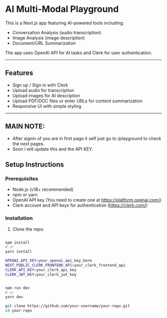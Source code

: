 # AI Multi-Modal Playground

This is a Next.js app featuring AI-powered tools including:

- Conversation Analysis (audio transcription)
- Image Analysis (image description)
- Document/URL Summarization

The app uses OpenAI API for AI tasks and Clerk for user authentication.

---

## Features

- Sign up / Sign in with Clerk
- Upload audio for transcription
- Upload images for AI description
- Upload PDF/DOC files or enter URLs for content summarization
- Responsive UI with simple styling

---
## MAIN NOTE:

 - After signin of you are in first page it self just go to <page>/playground to check the next pages.
 - Soon i will update this and the API KEY.
## Setup Instructions

### Prerequisites

- Node.js (v18+ recommended)
- npm or yarn
- OpenAI API key (You need to create one at https://platform.openai.com/)
- Clerk account and API keys for authentication (https://clerk.com/)

### Installation

1. Clone the repo:

```bash

npm install
# or
yarn install

OPENAI_API_KEY=your_openai_api_key_here
NEXT_PUBLIC_CLERK_FRONTEND_API=your_clerk_frontend_api
CLERK_API_KEY=your_clerk_api_key
CLERK_JWT_KEY=your_clerk_jwt_key


npm run dev
# or
yarn dev

git clone https://github.com/your-username/your-repo.git
cd your-repo

